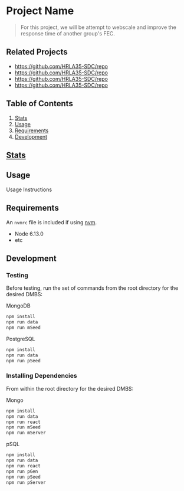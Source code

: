 # Project Name

>For this project, we will be attempt to webscale and improve the response time of another group's FEC.

## Related Projects

  - https://github.com/HRLA35-SDC/repo
  - https://github.com/HRLA35-SDC/repo
  - https://github.com/HRLA35-SDC/repo
  - https://github.com/HRLA35-SDC/repo

## Table of Contents

1. [Stats](#Stats)
2. [Usage](#Usage)
3. [Requirements](#requirements)
4. [Development](#development)

## [Stats](https://docs.google.com/spreadsheets/d/1S8Af02fTtTmnbA80wFej19aTLSGP5QH5kyQQp2dVEQc/)

## Usage

 Usage Instructions

## Requirements

An `nvmrc` file is included if using [nvm](https://github.com/creationix/nvm).

- Node 6.13.0
- etc

## Development

### Testing

Before testing, run the set of commands from the root directory for the desired DMBS:

MongoDB
```sh
npm install
npm run data
npm run mSeed
```

PostgreSQL
```sh
npm install
npm run data
npm run pSeed
```

### Installing Dependencies

From within the root directory for the desired DMBS:

Mongo
```sh
npm install
npm run data
npm run react
npm run mSeed
npm run mServer
```

pSQL
```sh
npm install
npm run data
npm run react
npm run pGen
npm run pSeed
npm run pServer
```